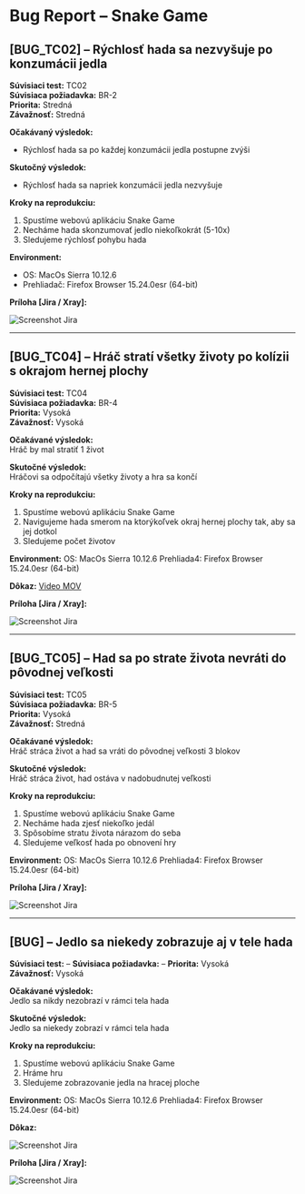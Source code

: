 # Bug Report – Snake Game

## [BUG_TC02] – Rýchlosť hada sa nezvyšuje po konzumácii jedla

**Súvisiaci test:** TC02  
**Súvisiaca požiadavka:** BR-2  
**Priorita:** Stredná  
**Závažnosť:** Stredná 

**Očakávaný výsledok:**  
- Rýchlosť hada sa po každej konzumácii jedla postupne zvýši

**Skutočný výsledok:**  
- Rýchlosť hada sa napriek konzumácii jedla nezvyšuje

**Kroky na reprodukciu:**

  1. Spustíme webovú aplikáciu Snake Game
  2. Necháme hada skonzumovať jedlo niekoľkokrát (5-10x)
  3. Sledujeme rýchlosť pohybu hada

**Environment:**

- OS: MacOs Sierra 10.12.6
- Prehliadač: Firefox Browser 15.24.0esr (64-bit)
  
**Príloha [Jira / Xray]:**
  
  ![Screenshot Jira](./screenshots/jira/ss_Snake_Game_BUG_TC02_Jira.png)

---

## [BUG_TC04] – Hráč stratí všetky životy po kolízii s okrajom hernej plochy

**Súvisiaci test:** TC04  
**Súvisiaca požiadavka:** BR-4  
**Priorita:** Vysoká  
**Závažnosť:** Vysoká

**Očakávané výsledok:**  
  Hráč by mal stratiť 1 život

**Skutočné výsledok:**  
  Hráčovi sa odpočítajú všetky životy a hra sa končí

**Kroky na reprodukciu:**

  1. Spustíme webovú aplikáciu Snake Game
  2. Navigujeme hada smerom na ktorýkoľvek okraj hernej plochy tak, aby sa jej dotkol
  3. Sledujeme počet životov 

**Environment:**
  OS: MacOs Sierra 10.12.6
  Prehliada4: Firefox Browser 15.24.0esr (64-bit)

**Dôkaz:**
  [Video MOV](./screenshots/Snake_Game_BUG_TC04.mov)

**Príloha [Jira / Xray]:**
  
  ![Screenshot Jira](./screenshots/jira/ss_Snake_Game_BUG_TC04_Jira.png)

---

## [BUG_TC05] – Had sa po strate života nevráti do pôvodnej veľkosti

**Súvisiaci test:** TC05  
**Súvisiaca požiadavka:** BR-5  
**Priorita:** Vysoká  
**Závažnosť:** Stredná 

**Očakávané výsledok:**  
  Hráč stráca život a had sa vráti do pôvodnej veľkosti 3 blokov

**Skutočné výsledok:**  
  Hráč stráca život, had ostáva v nadobudnutej veľkosti

**Kroky na reprodukciu:**
 
  1. Spustíme webovú aplikáciu Snake Game 
  2. Necháme hada zjesť niekoľko jedál
  3. Spôsobíme stratu života nárazom do seba  
  4. Sledujeme veľkosť hada po obnovení hry

**Environment:**
  OS: MacOs Sierra 10.12.6
  Prehliada4: Firefox Browser 15.24.0esr (64-bit)

**Príloha [Jira / Xray]:**
  
  ![Screenshot Jira](./screenshots/jira/ss_Snake_Game_BUG_TC05_Jira.png)
   
---

## [BUG] – Jedlo sa niekedy zobrazuje aj v tele hada

**Súvisiaci test:** –
**Súvisiaca požiadavka:** –
**Priorita:** Vysoká  
**Závažnosť:** Vysoká

**Očakávané výsledok:**  
  Jedlo sa nikdy nezobrazí v rámci tela hada

**Skutočné výsledok:**  
  Jedlo sa niekedy zobrazí v rámci tela hada

**Kroky na reprodukciu:**
 
  1. Spustíme webovú aplikáciu Snake Game 
  2. Hráme hru 
  3. Sledujeme zobrazovanie jedla na hracej ploche

**Environment:**
  OS: MacOs Sierra 10.12.6
  Prehliada4: Firefox Browser 15.24.0esr (64-bit)

**Dôkaz:**

  ![Screenshot Jira](./screenshots/Snake_Game_BUG.png)

**Príloha [Jira / Xray]:**

  ![Screenshot Jira](./screenshots/jira/ss_Snake_Game_BUG_Jira.png)
